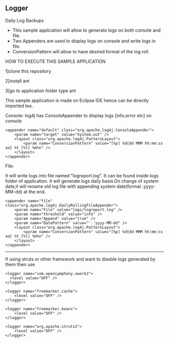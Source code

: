 Logger
-------
Daily Log Backups

* This sample application will allow to generate logs on both console and file.
* Two Appenders are used to display logs on console and write logs in file.
* ConversionPattern will allow to have desired format of the log roll.


HOW TO EXECUTE THIS SAMPLE APPLICATION

1]clone this repository

2]install ant

3]go to application folder type ant


This sample application is made on Eclipse IDE hence can be directly imported too.

Console:
log4j has ConsoleAppender to display logs [info,error etc] on console 

	<appender name="default" class="org.apache.log4j.ConsoleAppender">	
		<param name="target" value="System.out" />
		<layout class="org.apache.log4j.PatternLayout">  		
  			<param name="ConversionPattern" value="[%p] %d{dd MMM hh:mm:ss aa} %t [%l] %m%n" />
		</layout>	
	</appender>
 
File:

It will write logs into file named "logreport.log". It can be found inside logs folder of application.
It will generate logs daily basis.On change of system date,it will rename old log file with appending
system date(format .yyyy-MM-dd) at the end.


	<appender name="file" class="org.apache.log4j.DailyRollingFileAppender">
		<param name="File" value="logs/logreport.log" />
		<param name="threshold" value="info" />
		<param name="Append" value="true" />
		<param name="DatePattern" value="'.'yyyy-MM-dd" />
		<layout class="org.apache.log4j.PatternLayout">
			<param name="ConversionPattern" value="[%p] %d{dd MMM hh:mm:ss aa} %t [%l] %m%n" />
		</layout>
	</appender>
---------------------------------------------------------------------------------------------

If using struts or other framework and want to diasble logs generated by them then use

	<logger name="com.opensymphony.xwork2">
      <level value="OFF" />
	</logger>

	<logger name="freemarker.cache">
	    <level value="OFF" />
	</logger>

	<logger name="freemarker.beans">
	    <level value="OFF" />
	</logger>

	<logger name="org.apache.struts2">
	    <level value="OFF" />
	</logger>

